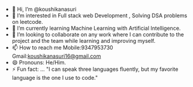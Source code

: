 - 👋 Hi, I’m @koushikanasuri
- 👀 I’m interested in Full stack web Development , Solving DSA problems on leetcode.
- 🌱 I’m currently learning Machine Learning with Artificial Intelligence.
- 💞️ I’m looking to collaborate on any work where I can contribute to the project and the team while learning and improving myself.
- 📫 How to reach me Mobile:9347953730  Gmail:koushikanasuri16@gmail.com
- 😄 Pronouns: He/Him.
- ⚡ Fun fact: ...
"I can speak three languages fluently, but my favorite language is the one I use to code."
<!---
koushikanasuri/koushikanasuri is a ✨ special ✨ repository because its `README.md` (this file) appears on your GitHub profile.
You can click the Preview link to take a look at your changes.
--->
